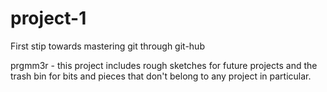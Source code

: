 # project-1
First stip towards mastering git through git-hub

prgmm3r - this project includes rough sketches for future projects and the trash bin for bits and pieces that don't belong to any project in particular. 
